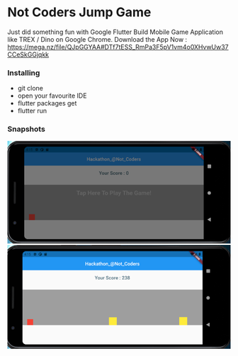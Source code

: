 # Not Coders Jump Game

Just did something fun with Google Flutter Build Mobile Game Application like TREX / Dino on Google Chrome.
Download the App Now : https://mega.nz/file/QJpGGYAA#DTf7tESS_RmPa3F5pV1vm4o0XHvwUw37CCeSkGGjqkk

### Installing

- git clone 
- open your favourite IDE
- flutter packages get
- flutter run

### Snapshots

![snapshot 1](snapshots/1.png) ![snapshot 2](snapshots/2.png)  
